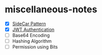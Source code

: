 # miscellaneous-notes
- [X] [SideCar Pattern](./sidecar-pattern.md)
- [X] [JWT Authentication](./jwt-authentication.md)
- [ ] Base64 Encoding
- [ ] Hashing Algorithm 
- [ ] Permission using Bits